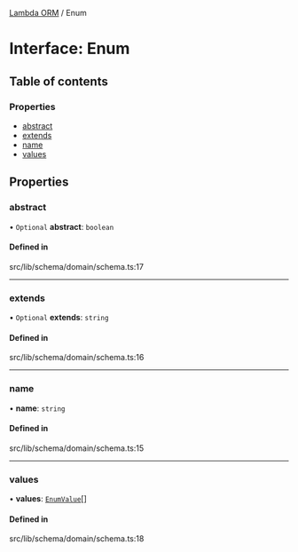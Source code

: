 [Lambda ORM](../README.md) / Enum

# Interface: Enum

## Table of contents

### Properties

- [abstract](Enum.md#abstract)
- [extends](Enum.md#extends)
- [name](Enum.md#name)
- [values](Enum.md#values)

## Properties

### abstract

• `Optional` **abstract**: `boolean`

#### Defined in

src/lib/schema/domain/schema.ts:17

___

### extends

• `Optional` **extends**: `string`

#### Defined in

src/lib/schema/domain/schema.ts:16

___

### name

• **name**: `string`

#### Defined in

src/lib/schema/domain/schema.ts:15

___

### values

• **values**: [`EnumValue`](EnumValue.md)[]

#### Defined in

src/lib/schema/domain/schema.ts:18
